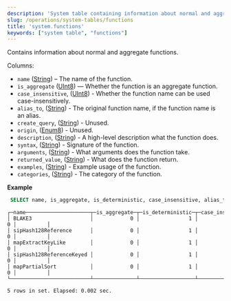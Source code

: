 ```yaml
---
description: 'System table containing information about normal and aggregate functions.'
slug: /operations/system-tables/functions
title: 'system.functions'
keywords: ["system table", "functions"]
---
```


Contains information about normal and aggregate functions.

Columns:

- `name` ([String](../../sql-reference/data-types/string.md)) – The name of the function.
- `is_aggregate` ([UInt8](../../sql-reference/data-types/int-uint.md)) — Whether the function is an aggregate function.
- `case_insensitive`, ([UInt8](../../sql-reference/data-types/int-uint.md)) - Whether the function name can be used case-insensitively.
- `alias_to`, ([String](../../sql-reference/data-types/string.md)) - The original function name, if the function name is an alias.
- `create_query`, ([String](../../sql-reference/data-types/enum.md)) - Unused.
- `origin`, ([Enum8](../../sql-reference/data-types/string.md)) - Unused.
- `description`, ([String](../../sql-reference/data-types/string.md)) - A high-level description what the function does.
- `syntax`, ([String](../../sql-reference/data-types/string.md)) - Signature of the function.
- `arguments`, ([String](../../sql-reference/data-types/string.md)) - What arguments does the function take.
- `returned_value`, ([String](../../sql-reference/data-types/string.md)) - What does the function return.
- `examples`, ([String](../../sql-reference/data-types/string.md)) - Example usage of the function.
- `categories`, ([String](../../sql-reference/data-types/string.md)) - The category of the function.

**Example**

```sql
 SELECT name, is_aggregate, is_deterministic, case_insensitive, alias_to FROM system.functions LIMIT 5;
```

```text
┌─name─────────────────────┬─is_aggregate─┬─is_deterministic─┬─case_insensitive─┬─alias_to─┐
│ BLAKE3                   │            0 │                1 │                0 │          │
│ sipHash128Reference      │            0 │                1 │                0 │          │
│ mapExtractKeyLike        │            0 │                1 │                0 │          │
│ sipHash128ReferenceKeyed │            0 │                1 │                0 │          │
│ mapPartialSort           │            0 │                1 │                0 │          │
└──────────────────────────┴──────────────┴──────────────────┴──────────────────┴──────────┘

5 rows in set. Elapsed: 0.002 sec.
```
